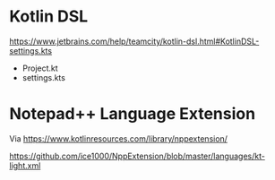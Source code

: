 # Kotlin DSL

https://www.jetbrains.com/help/teamcity/kotlin-dsl.html#KotlinDSL-settings.kts

- Project.kt
- settings.kts

# Notepad++ Language Extension

Via https://www.kotlinresources.com/library/nppextension/

https://github.com/ice1000/NppExtension/blob/master/languages/kt-light.xml

